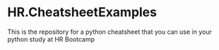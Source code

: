 # HR.CheatsheetExamples
This is the repository for a python cheatsheet that you can use in your python study at HR Bootcamp
